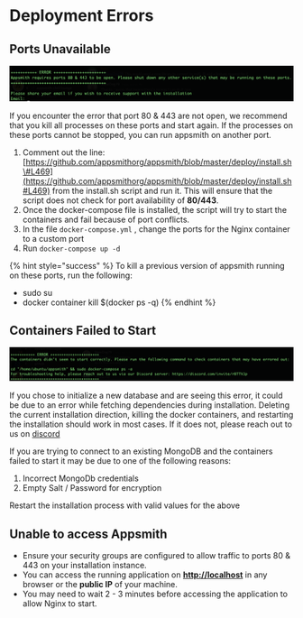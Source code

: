 # Deployment Errors

## Ports Unavailable

![](../.gitbook/assets/ports-open.png)

If you encounter the error that port 80 & 443 are not open, we recommend that you kill all processes on these ports and start again. If the processes on these ports cannot be stopped, you can run appsmith on another port.

1. Comment out the line: [https://github.com/appsmithorg/appsmith/blob/master/deploy/install.sh\#L469](https://github.com/appsmithorg/appsmith/blob/master/deploy/install.sh#L469) from the install.sh script and run it. This will ensure that the script does not check for port availability of **80/443**.
2. Once the docker-compose file is installed, the script will try to start the containers and fail because of port conflicts.
3. In the file `docker-compose.yml` , change the ports for the Nginx container to a custom port
4. Run `docker-compose up -d`

{% hint style="success" %}
To kill a previous version of appsmith running on these ports, run the following:

* sudo su
* docker container kill $\(docker ps -q\) 
{% endhint %}

## Containers Failed to Start

![](../.gitbook/assets/container2.png)

If you chose to initialize a new database and are seeing this error, it could be due to an error while fetching dependencies during installation. Deleting the current installation direction, killing the docker containers, and restarting the installation should work in most cases. If it does not, please reach out to us on [discord](https://discord.com/invite/rBTTVJp)

If you are trying to connect to an existing MongoDB and the containers failed to start it may be due to one of the following reasons:

1. Incorrect MongoDb credentials
2. Empty Salt / Password for encryption  

Restart the installation process with valid values for the above 

## Unable to access Appsmith

* Ensure your security groups are configured to allow traffic to ports 80 & 443 on your installation instance. 
* You can access the running application on [**http://localhost**](http://localhost) in any browser or the **public IP** of your machine.
* You may need to wait 2 - 3 minutes before accessing the application to allow Nginx to start.


